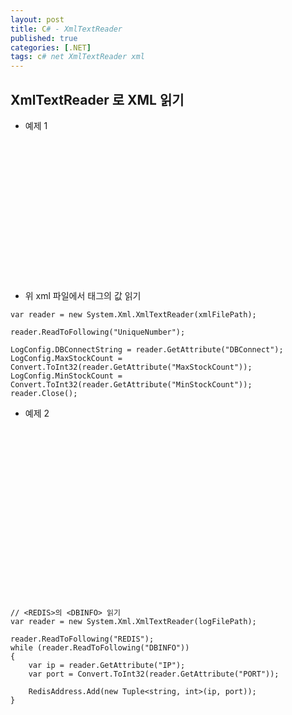 ```yaml
---
layout: post
title: C# - XmlTextReader
published: true
categories: [.NET]
tags: c# net XmlTextReader xml
---
```

## XmlTextReader 로 XML 읽기
- 예제 1

<pre>
<?xml version="1.0" encoding="utf-8" ?>
<Config>
  <log4net>
	  <root>
		<!--로그 레벨 지정. 아래에서는 INFO 레벨 이상만 로그가 남는다-->
		<level value="INFO" />
		<!--어느 로그를 사용할 것인지 지정한다. 파일 로그와 날짜별 로그 사용-->
		<appender-ref ref="DayRollingLogToFile" />
		<!--복수 지정 가능-->
	  </root>
  </log4net>

  <UniqueNumber DBConnect="Server=172.20.60.216;Database=Mobile_LogDB;Uid=MobileUser;Pwd=+ahqk@lf!" MaxStockCount="200" MinStockCount="100" />
</Config>
</pre>
  
- 위 xml 파일에서 <UniqueNumber> 태그의 값 읽기
  
```
var reader = new System.Xml.XmlTextReader(xmlFilePath);

reader.ReadToFollowing("UniqueNumber");

LogConfig.DBConnectString = reader.GetAttribute("DBConnect");
LogConfig.MaxStockCount = Convert.ToInt32(reader.GetAttribute("MaxStockCount"));
LogConfig.MinStockCount = Convert.ToInt32(reader.GetAttribute("MinStockCount"));
reader.Close();
```
  
- 예제 2
  
<pre>
<?xml version="1.0" encoding="utf-8" ?>
<Config>
  <DB>
	<MongoDB>
	  <DBINFO DATABASE="GameInfo" COLLECTON="Version" IP="172.20.60.208" />
	  <DBINFO DATABASE="Account" COLLECTON="Login" IP="172.20.60.208" />
	  <DBINFO DATABASE="" COLLECTON="" IP="172.20.60.208" />
	</MongoDB>

	<REDIS>
	  <DBINFO IP="172.20.60.208" PORT="6379" />
	  <DBINFO IP="172.20.60.208" PORT="6380" />
	</REDIS>
  </DB>

  <UniqueNumber URI="http://172.20.60.207:8732" API="CommonLogService/UniqueNumberRange" MaxStockCount="200" MinStockCount="100" />
</Config>
</pre>
   
```   
// <REDIS>의 <DBINFO> 읽기
var reader = new System.Xml.XmlTextReader(logFilePath);

reader.ReadToFollowing("REDIS");
while (reader.ReadToFollowing("DBINFO"))
{
	var ip = reader.GetAttribute("IP");
	var port = Convert.ToInt32(reader.GetAttribute("PORT"));

	RedisAddress.Add(new Tuple<string, int>(ip, port));
}
```
  


